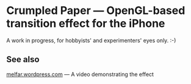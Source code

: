 # Crumpled Paper — OpenGL-based transition effect for the iPhone

A work in progress, for hobbyists' and experimenters' eyes only. :-)

## See also

[melfar.wordpress.com](http://melfar.wordpress.com/2009/05/12/crumpled-paper-revisited/) — A video demonstrating the effect
